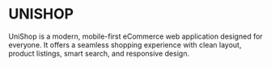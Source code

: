 # UNISHOP
UniShop is a modern, mobile-first eCommerce web application designed for everyone. It offers a seamless shopping experience with clean layout, product listings, smart search, and responsive design.

